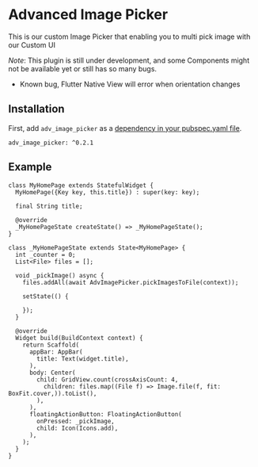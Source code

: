 # Advanced Image Picker

This is our custom Image Picker that enabling you to multi pick image with our Custom UI

*Note*: This plugin is still under development, and some Components might not be available yet or still has so many bugs.
- Known bug, Flutter Native View will error when orientation changes

## Installation

First, add `adv_image_picker` as a [dependency in your pubspec.yaml file](https://flutter.io/platform-plugins/).

```
adv_image_picker: ^0.2.1
```

## Example
```
class MyHomePage extends StatefulWidget {
  MyHomePage({Key key, this.title}) : super(key: key);

  final String title;

  @override
  _MyHomePageState createState() => _MyHomePageState();
}

class _MyHomePageState extends State<MyHomePage> {
  int _counter = 0;
  List<File> files = [];

  void _pickImage() async {
    files.addAll(await AdvImagePicker.pickImagesToFile(context));

    setState(() {

    });
  }

  @override
  Widget build(BuildContext context) {
    return Scaffold(
      appBar: AppBar(
        title: Text(widget.title),
      ),
      body: Center(
        child: GridView.count(crossAxisCount: 4,
          children: files.map((File f) => Image.file(f, fit: BoxFit.cover,)).toList(),
        ),
      ),
      floatingActionButton: FloatingActionButton(
        onPressed: _pickImage,
        child: Icon(Icons.add),
      ),
    );
  }
}
```
